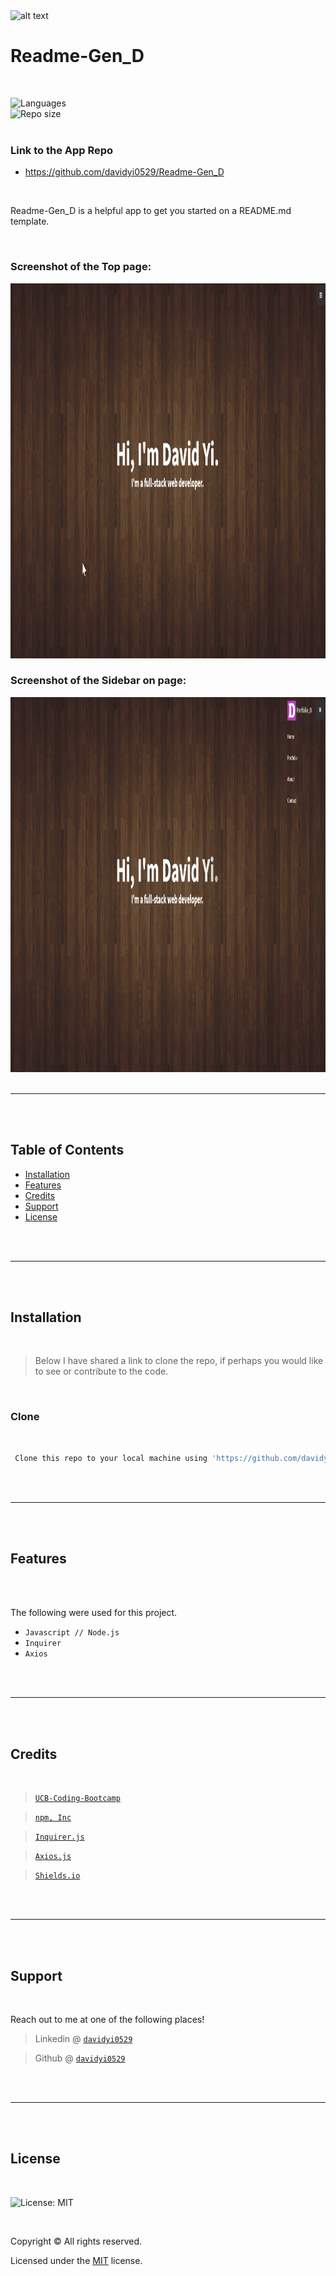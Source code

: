 <img src="https://github.com/davidyi0529/Portfolio_D/blob/master/assets/images/logo.png?raw=true" alt="alt text" title="David Yi">

<br />

# Readme-Gen_D

<br />

![Languages](https://img.shields.io/github/languages/top/davidyi0529/Readme-Gen_D )
<br />
![Repo size](https://img.shields.io/github/last-commit/davidyi0529/Readme-Gen_D)
<br />
<br />

### Link to the App Repo 
- https://github.com/davidyi0529/Readme-Gen_D

<br />

Readme-Gen_D is a helpful app to get you started on a README.md template. 

<br />

### Screenshot of the Top page:

<img src="https://github.com/davidyi0529/Updated-Portfolio_D/blob/main/assets/images/Top%20page.png?raw=true" width="1275" height="600">

### Screenshot of the Sidebar on page:

<img src="https://github.com/davidyi0529/Updated-Portfolio_D/blob/main/assets/images/Pop%20up%20Side%20Bar.png?raw=true" width="1275" height="600">

<br />
<br />

---

<br />
<br />

## Table of Contents

- [Installation](#installation)
- [Features](#features)
- [Credits](#credits)
- [Support](#support)
- [License](#license)

<br />
<br />

---

<br />
<br />

## Installation

<br />

> Below I have shared a link to clone the repo, if perhaps you would like to see or contribute to the code.

<br />

### Clone

<br />

```bash
 Clone this repo to your local machine using 'https://github.com/davidyi0529/Readme-Gen_D.git'
```

<br />
<br />

---

<br />
<br />

## Features

<br />
<br />

The following were used for this project.

- `Javascript // Node.js`
- `Inquirer`
- `Axios`

<br />
<br />

---

<br />
<br />

## Credits

<br />

><a href="https://bootcamp.berkeley.edu/coding/" target="_blank">`UCB-Coding-Bootcamp`</a> 

><a href="https://www.npmjs.com/" target="_blank">`npm, Inc`</a> 

><a href="https://www.npmjs.com/package/inquirer" target="_blank">`Inquirer.js`</a>

><a href="https://www.npmjs.com/package/axios" target="_blank">`Axios.js`</a>

><a href="https://shields.io/ " target="_blank">`Shields.io`</a> 

<br />
<br />

---

<br />
<br />

## Support

<br />

Reach out to me at one of the following places!

> Linkedin @ <a href="www.linkedin.com/in/davidyi0529" target="_blank">`davidyi0529`</a> 

> Github @ <a href="https://github.com/davidyi0529" target="_blank">`davidyi0529`</a>

<br />
<br />

---

<br />
<br />

## License

<br />

![License: MIT](https://img.shields.io/badge/License-MIT-blue.svg)

<br />

Copyright &copy; All rights reserved.

Licensed under the [MIT](https://choosealicense.com/licenses/mit/) license.